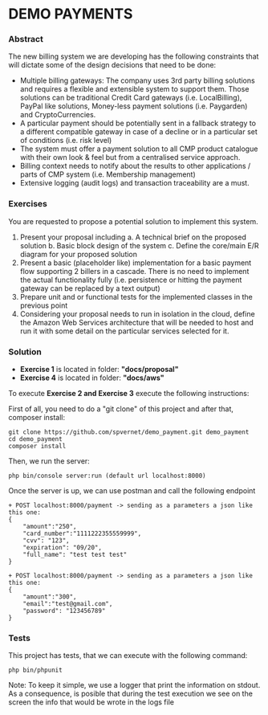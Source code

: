 # DEMO PAYMENTS

### Abstract
The new billing system we are developing has the following constraints that will dictate some of
the design decisions that need to be done:
- Multiple billing gateways: The company uses 3rd party billing solutions and requires a flexible
and extensible system to support them. Those solutions can be traditional Credit Card
gateways (i.e. LocalBilling), PayPal like solutions, Money-less payment solutions (i.e.
Paygarden) and CryptoCurrencies.
- A particular payment should be potentially sent in a fallback strategy to a different
compatible gateway in case of a decline or in a particular set of conditions (i.e. risk level)
- The system must offer a payment solution to all CMP product catalogue with their own
look & feel but from a centralised service approach.
- Billing context needs to notify about the results to other applications / parts of CMP
system (i.e. Membership management)
- Extensive logging (audit logs) and transaction traceability are a must.

### Exercises

You are requested to propose a potential solution to implement this system.
1. Present your proposal including
a. A technical brief on the proposed solution
b. Basic block design of the system
c. Define the core/main E/R diagram for your proposed solution
2. Present a basic (placeholder like) implementation for a basic payment flow supporting 2
billers in a cascade. There is no need to implement the actual functionality fully (i.e.
persistence or hitting the payment gateway can be replaced by a text output)
3. Prepare unit and or functional tests for the implemented classes in the previous point
4. Considering your proposal needs to run in isolation in the cloud, define the Amazon Web
Services architecture that will be needed to host and run it with some detail on the
particular services selected for it.

### Solution

- **Exercise 1** is located in folder: **"docs/proposal"**
- **Exercise 4** is located in folder: **"docs/aws"**

To execute **Exercise 2 and Exercise 3** execute the following instructions:

First of all, you need to do a "git clone" of this project and after that, composer install:
```
git clone https://github.com/spvernet/demo_payment.git demo_payment
cd demo_payment
composer install
```
Then, we run the server:
```
php bin/console server:run (default url localhost:8000)
```
Once the server is up, we can use postman and call the following endpoint 

```
+ POST localhost:8000/payment -> sending as a parameters a json like this one: 
{
	"amount":"250",
	"card_number":"1111222355559999",
	"cvv": "123",
	"expiration": "09/20",
	"full_name": "test test test"
}

+ POST localhost:8000/payment -> sending as a parameters a json like this one: 
{
	"amount":"300",
	"email":"test@gmail.com",
	"password": "123456789"
}

```

### Tests
This project has tests, that we can execute with the following command:

```
php bin/phpunit 
```
Note: To keep it simple, we use a logger that print the information on stdout.
As a consequence, is posible that during the test execution we see on the screen the info that would be wrote in the logs file   
